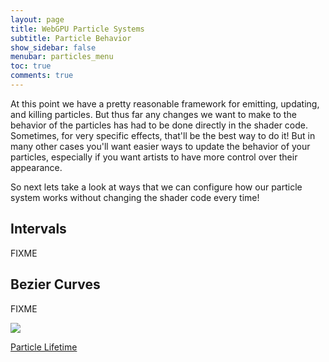 ```yaml
---
layout: page
title: WebGPU Particle Systems
subtitle: Particle Behavior
show_sidebar: false
menubar: particles_menu
toc: true
comments: true
---
```


<link rel="stylesheet" href="../particles.css">
<script src='../embedded-demos.js'></script>

At this point we have a pretty reasonable framework for emitting, updating, and killing particles. But thus far any changes we want to make to the behavior of the particles has had to be done directly in the shader code. Sometimes, for very specific effects, that'll be the best way to do it! But in many other cases you'll want easier ways to update the behavior of your particles, especially if you want artists to have more control over their appearance.

So next lets take a look at ways that we can configure how our particle system works without changing the shader code every time!

## Intervals

FIXME

## Bezier Curves

FIXME

<a class='demo-link' href='https://toji.github.io/webgpu-particles/8.html'>
  <img src='03-01.png' />
</a>

<a class='button is-primary prev-page' href='../02-lifetime/'>Particle Lifetime</a>

